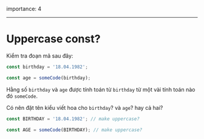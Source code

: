 importance: 4

---

# Uppercase const?

Kiểm tra đoạn mã sau đây:

```js
const birthday = '18.04.1982';

const age = someCode(birthday);
```

Hằng số `birthday` và `age` được tính toán từ `birthday` từ một vài tính toán nào đó `someCode`.

Có nên đặt tên kiểu viết hoa cho `birthday`? và `age`? hay cả hai?

```js
const BIRTHDAY = '18.04.1982'; // make uppercase?

const AGE = someCode(BIRTHDAY); // make uppercase?
```

